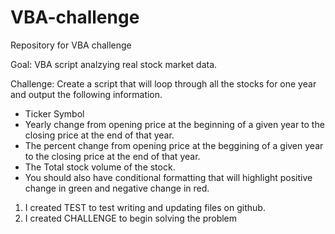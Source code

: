 # VBA-challenge

Repository for VBA challenge

Goal: VBA script analzying real stock market data. 

Challenge: Create a script that will loop through all the stocks for one year and output the following information.
  - Ticker Symbol
  - Yearly change from opening price at the beginning of a given year to the closing price at the end of that year.
  - The percent change from opening price at the beggining of a given year to the closing price at the end of that year.
  - The Total stock volume of the stock.
  - You should also have conditional formatting that will highlight positive change in green and negative change in red.
  
  1. I created TEST to test writing and updating files on github.
  2. I created CHALLENGE to begin solving the problem
